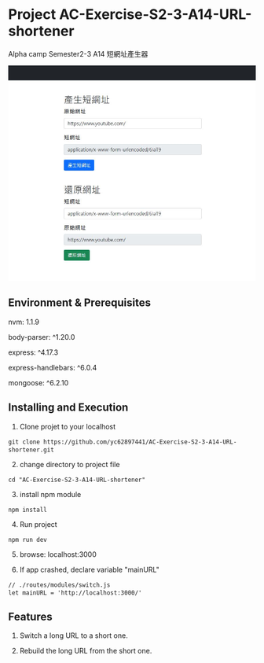 # Project AC-Exercise-S2-3-A14-URL-shortener
Alpha camp Semester2-3 A14 短網址產生器

![alt text](https://github.com/yc62897441/AC-Exercise-S2-3-A14-URL-shortener/blob/master/images/sample001.jpg?raw=true)

## Environment & Prerequisites

nvm: 1.1.9

body-parser: ^1.20.0

express: ^4.17.3

express-handlebars: ^6.0.4

mongoose: ^6.2.10

## Installing and Execution
1. Clone projet to your localhost
```
git clone https://github.com/yc62897441/AC-Exercise-S2-3-A14-URL-shortener.git
```

2. change directory to project file
```
cd "AC-Exercise-S2-3-A14-URL-shortener"
```

3. install npm module
```
npm install
```

4. Run project
```
npm run dev
```

5. browse: localhost:3000

6. If app crashed, declare variable "mainURL"  
```
// ./routes/modules/switch.js
let mainURL = 'http://localhost:3000/'
```

## Features
1. Switch a long URL to a short one.

2. Rebuild the long URL from the short one.